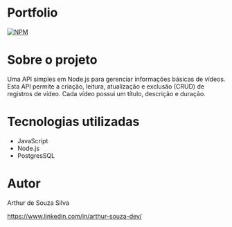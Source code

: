 # Portfolio

[![NPM](https://img.shields.io/npm/l/react)](https://github.com/ArthurSilv4/crud-com-node/blob/master/LICENSE)

# Sobre o projeto

Uma API simples em Node.js para gerenciar informações básicas de vídeos. Esta API permite a criação, leitura, atualização e exclusão (CRUD) de registros de vídeo. Cada vídeo possui um título, descrição e duração.

# Tecnologias utilizadas

- JavaScript
- Node.js
- PostgresSQL

# Autor

Arthur de Souza Silva

<https://www.linkedin.com/in/arthur-souza-dev/>
